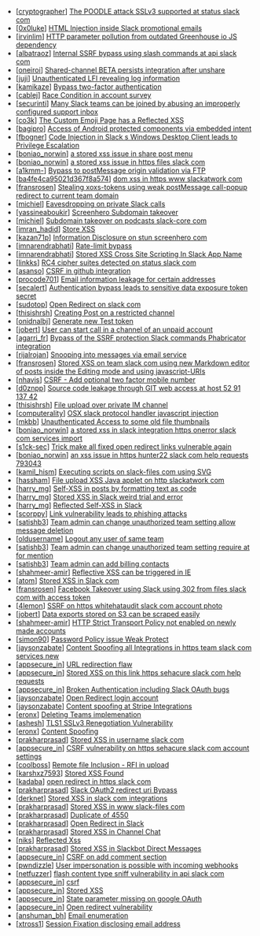 * [[cryptographer](https://hackerone.com/cryptographer)] [The POODLE attack SSLv3 supported at status slack com](https://hackerone.com/reports/375097)
* [[0x0luke](https://hackerone.com/0x0luke)] [HTML Injection inside Slack promotional emails](https://hackerone.com/reports/321029)
* [[irvinlim](https://hackerone.com/irvinlim)] [HTTP parameter pollution from outdated Greenhouse io JS dependency](https://hackerone.com/reports/335339)
* [[albatraoz](https://hackerone.com/albatraoz)] [Internal SSRF bypass using slash commands at api slack com](https://hackerone.com/reports/356765)
* [[oneiroi](https://hackerone.com/oneiroi)] [Shared-channel BETA persists integration after unshare](https://hackerone.com/reports/291822)
* [[juji](https://hackerone.com/juji)] [Unauthenticated LFI revealing log information](https://hackerone.com/reports/272578)
* [[kamikaze](https://hackerone.com/kamikaze)] [Bypass two-factor authentication](https://hackerone.com/reports/121696)
* [[cablej](https://hackerone.com/cablej)] [Race Condition in account survey](https://hackerone.com/reports/165570)
* [[securinti](https://hackerone.com/securinti)] [Many Slack teams can be joined by abusing an improperly configured support inbox](https://hackerone.com/reports/239623)
* [[co3k](https://hackerone.com/co3k)] [The Custom Emoji Page has a Reflected XSS](https://hackerone.com/reports/258198)
* [[bagipro](https://hackerone.com/bagipro)] [Access of Android protected components via embedded intent](https://hackerone.com/reports/200427)
* [[fbogner](https://hackerone.com/fbogner)] [Code Injection in Slack s Windows Desktop Client leads to Privilege Escalation](https://hackerone.com/reports/162955)
* [[boniao_norwin](https://hackerone.com/boniao_norwin)] [ a stored xss issue in share post menu ](https://hackerone.com/reports/148848)
* [[boniao_norwin](https://hackerone.com/boniao_norwin)] [a stored xss issue in https  files slack com](https://hackerone.com/reports/149011)
* [[a1kmm-](https://hackerone.com/a1kmm-)] [Bypass to postMessage origin validation via FTP](https://hackerone.com/reports/210654)
* [[ba4fe4ca95021d367f8a574](https://hackerone.com/ba4fe4ca95021d367f8a574)] [dom xss in https  www slackatwork com](https://hackerone.com/reports/196624)
* [[fransrosen](https://hackerone.com/fransrosen)] [Stealing xoxs-tokens using weak postMessage  call-popup redirect to current team domain](https://hackerone.com/reports/207170)
* [[michiel](https://hackerone.com/michiel)] [Eavesdropping on private Slack calls](https://hackerone.com/reports/184698)
* [[yassineaboukir](https://hackerone.com/yassineaboukir)] [ Screenhero Subdomain takeover](https://hackerone.com/reports/142096)
* [[michiel](https://hackerone.com/michiel)] [Subdomain takeover on podcasts slack-core com](https://hackerone.com/reports/195350)
* [[imran_hadid](https://hackerone.com/imran_hadid)] [Store XSS](https://hackerone.com/reports/187410)
* [[kazan71p](https://hackerone.com/kazan71p)] [Information Disclosure on stun screenhero com](https://hackerone.com/reports/175061)
* [[imnarendrabhati](https://hackerone.com/imnarendrabhati)] [Rate-limit bypass](https://hackerone.com/reports/165727)
* [[imnarendrabhati](https://hackerone.com/imnarendrabhati)] [ Stored XSS Cross Site Scripting In Slack App Name](https://hackerone.com/reports/159460)
* [[linkks](https://hackerone.com/linkks)] [RC4 cipher suites detected on status slack com](https://hackerone.com/reports/99157)
* [[asanso](https://hackerone.com/asanso)] [CSRF in github integration](https://hackerone.com/reports/174328)
* [[procode701](https://hackerone.com/procode701)] [Email information leakage for certain addresses](https://hackerone.com/reports/169992)
* [[secalert](https://hackerone.com/secalert)] [Authentication bypass leads to sensitive data exposure token secret ](https://hackerone.com/reports/129918)
* [[sudotop](https://hackerone.com/sudotop)] [Open Redirect on slack com](https://hackerone.com/reports/140447)
* [[thisishrsh](https://hackerone.com/thisishrsh)] [Creating Post on a restricted channel](https://hackerone.com/reports/151459)
* [[onidnalbj](https://hackerone.com/onidnalbj)] [Generate new Test token](https://hackerone.com/reports/147544)
* [[jobert](https://hackerone.com/jobert)] [User can start call in a channel of an unpaid account](https://hackerone.com/reports/147369)
* [[agarri_fr](https://hackerone.com/agarri_fr)] [Bypass of the SSRF protection Slack commands Phabricator integration ](https://hackerone.com/reports/61312)
* [[rijalrojan](https://hackerone.com/rijalrojan)] [Snooping into messages via email service](https://hackerone.com/reports/163938)
* [[fransrosen](https://hackerone.com/fransrosen)] [Stored XSS on team slack com using new Markdown editor of posts inside the Editing mode and using javascript-URIs](https://hackerone.com/reports/132104)
* [[nhavis](https://hackerone.com/nhavis)] [CSRF - Add optional two factor mobile number](https://hackerone.com/reports/155774)
* [[d0znpp](https://hackerone.com/d0znpp)] [Source code leakage through GIT web access at host 52 91 137 42 ](https://hackerone.com/reports/148068)
* [[thisishrsh](https://hackerone.com/thisishrsh)] [File upload over private IM channel](https://hackerone.com/reports/143903)
* [[computerality](https://hackerone.com/computerality)] [OSX slack  protocol handler javascript injection](https://hackerone.com/reports/79348)
* [[mkbb](https://hackerone.com/mkbb)] [Unauthenticated Access to some old file thumbnails ](https://hackerone.com/reports/145621)
* [[boniao_norwin](https://hackerone.com/boniao_norwin)] [a stored xss in slack integration https  onerror slack com services import](https://hackerone.com/reports/33018)
* [[s1ck-sec](https://hackerone.com/s1ck-sec)] [Trick make all fixed open redirect links vulnerable again](https://hackerone.com/reports/104087)
* [[boniao_norwin](https://hackerone.com/boniao_norwin)] [an xss issue in https  hunter22 slack com help requests 793043](https://hackerone.com/reports/116419)
* [[kamil_hism](https://hackerone.com/kamil_hism)] [Executing scripts on slack-files com using SVG](https://hackerone.com/reports/100565)
* [[hassham](https://hackerone.com/hassham)] [File upload XSS Java applet on http  slackatwork com ](https://hackerone.com/reports/97657)
* [[harry_mg](https://hackerone.com/harry_mg)] [Self-XSS in posts by formatting text as code](https://hackerone.com/reports/89505)
* [[harry_mg](https://hackerone.com/harry_mg)] [Stored XSS in Slack weird trial and error ](https://hackerone.com/reports/96337)
* [[harry_mg](https://hackerone.com/harry_mg)] [Reflected Self-XSS in Slack](https://hackerone.com/reports/97683)
* [[scorppy](https://hackerone.com/scorppy)] [Link vulnerability leads to phishing attacks](https://hackerone.com/reports/66994)
* [[satishb3](https://hackerone.com/satishb3)] [Team admin can change unauthorized team setting allow message deletion ](https://hackerone.com/reports/46750)
* [[oldusername](https://hackerone.com/oldusername)] [Logout any user of same team](https://hackerone.com/reports/54610)
* [[satishb3](https://hackerone.com/satishb3)] [Team admin can change unauthorized team setting require at for mention ](https://hackerone.com/reports/46747)
* [[satishb3](https://hackerone.com/satishb3)] [Team admin can add billing contacts](https://hackerone.com/reports/47940)
* [[shahmeer-amir](https://hackerone.com/shahmeer-amir)] [Reflective XSS can be triggered in IE](https://hackerone.com/reports/2497)
* [[atom](https://hackerone.com/atom)] [Stored XSS in Slack com](https://hackerone.com/reports/6002)
* [[fransrosen](https://hackerone.com/fransrosen)] [Facebook Takeover using Slack using 302 from files slack com with access token](https://hackerone.com/reports/6017)
* [[4lemon](https://hackerone.com/4lemon)] [SSRF on https  whitehataudit slack com account photo](https://hackerone.com/reports/14127)
* [[jobert](https://hackerone.com/jobert)] [Data exports stored on S3 can be scraped easily](https://hackerone.com/reports/2746)
* [[shahmeer-amir](https://hackerone.com/shahmeer-amir)] [HTTP Strict Transport Policy not enabled on newly made accounts](https://hackerone.com/reports/26763)
* [[simon90](https://hackerone.com/simon90)] [Password Policy issue Weak Protect ](https://hackerone.com/reports/17160)
* [[jaysonzabate](https://hackerone.com/jaysonzabate)] [Content Spoofing all Integrations in https  team slack com services new ](https://hackerone.com/reports/22093)
* [[appsecure_in](https://hackerone.com/appsecure_in)] [URL redirection flaw](https://hackerone.com/reports/2622)
* [[appsecure_in](https://hackerone.com/appsecure_in)] [Stored XSS on this link https  sehacure slack com help requests ](https://hackerone.com/reports/2639)
* [[appsecure_in](https://hackerone.com/appsecure_in)] [Broken Authentication including Slack OAuth bugs ](https://hackerone.com/reports/2559)
* [[jaysonzabate](https://hackerone.com/jaysonzabate)] [Open Redirect login account](https://hackerone.com/reports/16718)
* [[jaysonzabate](https://hackerone.com/jaysonzabate)] [Content spoofing at Stripe Integrations](https://hackerone.com/reports/21248)
* [[eronx](https://hackerone.com/eronx)] [Deleting Teams implemenation](https://hackerone.com/reports/2975)
* [[ashesh](https://hackerone.com/ashesh)] [TLS1 SSLv3 Renegotiation Vulnerability](https://hackerone.com/reports/5617)
* [[eronx](https://hackerone.com/eronx)] [Content Spoofing](https://hackerone.com/reports/2979)
* [[prakharprasad](https://hackerone.com/prakharprasad)] [Stored XSS in username slack com](https://hackerone.com/reports/2625)
* [[appsecure_in](https://hackerone.com/appsecure_in)] [CSRF vulnerability on https  sehacure slack com account settings](https://hackerone.com/reports/2628)
* [[coolboss](https://hackerone.com/coolboss)] [Remote file Inclusion - RFI in upload](https://hackerone.com/reports/14092)
* [[karshxz7593](https://hackerone.com/karshxz7593)] [Stored XSS Found](https://hackerone.com/reports/9774)
* [[kadaba](https://hackerone.com/kadaba)] [open redirect in https  slack com](https://hackerone.com/reports/6035)
* [[prakharprasad](https://hackerone.com/prakharprasad)] [Slack OAuth2 redirect uri Bypass ](https://hackerone.com/reports/2575)
* [[derknet](https://hackerone.com/derknet)] [Stored XSS in slack com integrations ](https://hackerone.com/reports/10297)
* [[prakharprasad](https://hackerone.com/prakharprasad)] [Stored XSS in www slack-files com](https://hackerone.com/reports/2617)
* [[prakharprasad](https://hackerone.com/prakharprasad)] [Duplicate of 4550](https://hackerone.com/reports/4638)
* [[prakharprasad](https://hackerone.com/prakharprasad)] [Open Redirect in Slack](https://hackerone.com/reports/4549)
* [[prakharprasad](https://hackerone.com/prakharprasad)] [Stored XSS in Channel Chat ](https://hackerone.com/reports/2652)
* [[niks](https://hackerone.com/niks)] [Reflected Xss](https://hackerone.com/reports/2777)
* [[prakharprasad](https://hackerone.com/prakharprasad)] [Stored XSS in Slackbot Direct Messages](https://hackerone.com/reports/4561)
* [[appsecure_in](https://hackerone.com/appsecure_in)] [CSRF on add comment section](https://hackerone.com/reports/2638)
* [[pwndizzle](https://hackerone.com/pwndizzle)] [User impersonation is possible with incoming webhooks](https://hackerone.com/reports/3722)
* [[netfuzzer](https://hackerone.com/netfuzzer)] [flash content type sniff vulnerability in api slack com](https://hackerone.com/reports/3455)
* [[appsecure_in](https://hackerone.com/appsecure_in)] [csrf](https://hackerone.com/reports/2635)
* [[appsecure_in](https://hackerone.com/appsecure_in)] [Stored XSS ](https://hackerone.com/reports/2926)
* [[appsecure_in](https://hackerone.com/appsecure_in)] [State parameter missing on google OAuth](https://hackerone.com/reports/2688)
* [[appsecure_in](https://hackerone.com/appsecure_in)] [Open redirect vulnerability ](https://hackerone.com/reports/2731)
* [[anshuman_bh](https://hackerone.com/anshuman_bh)] [Email enumeration](https://hackerone.com/reports/2766)
* [[xtross1](https://hackerone.com/xtross1)] [Session Fixation disclosing email address](https://hackerone.com/reports/2582)
